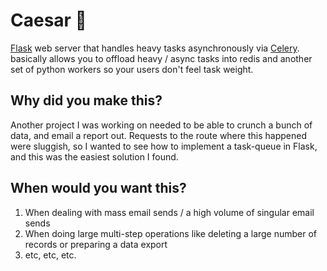 # Caesar 🍹
[Flask](https://flask.palletsprojects.com/en/2.0.x/) web server that handles heavy tasks asynchronously via [Celery](https://docs.celeryproject.org/en/stable/index.html). basically allows you to offload heavy / async tasks into redis and another set of python workers so your users don't feel task weight. 

## Why did you make this?
Another project I was working on needed to be able to crunch a bunch of data, and email a report out. 
Requests to the route where this happened were sluggish, so I wanted to see how to implement a task-queue in Flask, and this was the easiest solution I found. 

## When would you want this?
1. When dealing with mass email sends / a high volume of singular email sends
2. When doing large multi-step operations like deleting a large number of records or preparing a data export
3. etc, etc, etc.
